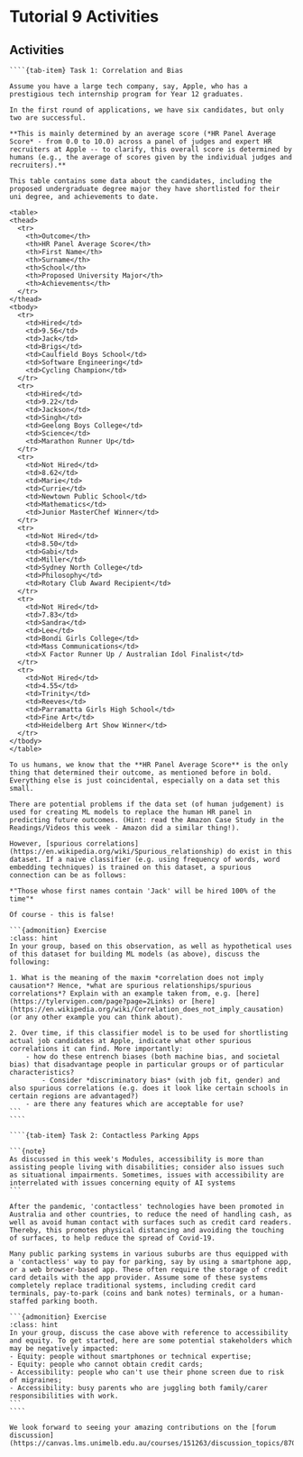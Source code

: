 # Tutorial 9 Activities

## Activities

`````{tab-set}
````{tab-item} Task 1: Correlation and Bias

Assume you have a large tech company, say, Apple, who has a prestigious tech internship program for Year 12 graduates.

In the first round of applications, we have six candidates, but only two are successful.

**This is mainly determined by an average score (*HR Panel Average Score* - from 0.0 to 10.0) across a panel of judges and expert HR recruiters at Apple -- to clarify, this overall score is determined by humans (e.g., the average of scores given by the individual judges and recruiters).**

This table contains some data about the candidates, including the proposed undergraduate degree major they have shortlisted for their uni degree, and achievements to date.

<table>
<thead>
  <tr>
    <th>Outcome</th>
    <th>HR Panel Average Score</th>
    <th>First Name</th>
    <th>Surname</th>
    <th>School</th>
    <th>Proposed University Major</th>
    <th>Achievements</th>
  </tr>
</thead>
<tbody>
  <tr>
    <td>Hired</td>
    <td>9.56</td>
    <td>Jack</td>
    <td>Brigs</td>
    <td>Caulfield Boys School</td>
    <td>Software Engineering</td>
    <td>Cycling Champion</td>
  </tr>
  <tr>
    <td>Hired</td>
    <td>9.22</td>
    <td>Jackson</td>
    <td>Singh</td>
    <td>Geelong Boys College</td>
    <td>Science</td>
    <td>Marathon Runner Up</td>
  </tr>
  <tr>
    <td>Not Hired</td>
    <td>8.62</td>
    <td>Marie</td>
    <td>Currie</td>
    <td>Newtown Public School</td>
    <td>Mathematics</td>
    <td>Junior MasterChef Winner</td>
  </tr>
  <tr>
    <td>Not Hired</td>
    <td>8.50</td>
    <td>Gabi</td>
    <td>Miller</td>
    <td>Sydney North College</td>
    <td>Philosophy</td>
    <td>Rotary Club Award Recipient</td>
  </tr>
  <tr>
    <td>Not Hired</td>
    <td>7.83</td>
    <td>Sandra</td>
    <td>Lee</td>
    <td>Bondi Girls College</td>
    <td>Mass Communications</td>
    <td>X Factor Runner Up / Australian Idol Finalist</td>
  </tr>
  <tr>
    <td>Not Hired</td>
    <td>4.55</td>
    <td>Trinity</td>
    <td>Reeves</td>
    <td>Parramatta Girls High School</td>
    <td>Fine Art</td>
    <td>Heidelberg Art Show Winner</td>
  </tr>
</tbody>
</table>

To us humans, we know that the **HR Panel Average Score** is the only thing that determined their outcome, as mentioned before in bold. Everything else is just coincidental, especially on a data set this small.

There are potential problems if the data set (of human judgement) is used for creating ML models to replace the human HR panel in predicting future outcomes. (Hint: read the Amazon Case Study in the Readings/Videos this week - Amazon did a similar thing!).

However, [spurious correlations](https://en.wikipedia.org/wiki/Spurious_relationship) do exist in this dataset. If a naive classifier (e.g. using frequency of words, word embedding techniques) is trained on this dataset, a spurious connection can be as follows:

*"Those whose first names contain 'Jack' will be hired 100% of the time"*

Of course - this is false!

```{admonition} Exercise
:class: hint
In your group, based on this observation, as well as hypothetical uses of this dataset for building ML models (as above), discuss the following:

1. What is the meaning of the maxim *correlation does not imply causation*? Hence, *what are spurious relationships/spurious correlations*? Explain with an example taken from, e.g. [here](https://tylervigen.com/page?page=2Links) or [here](https://en.wikipedia.org/wiki/Correlation_does_not_imply_causation) (or any other example you can think about).

2. Over time, if this classifier model is to be used for shortlisting actual job candidates at Apple, indicate what other spurious correlations it can find. More importantly:
    - how do these entrench biases (both machine bias, and societal bias) that disadvantage people in particular groups or of particular characteristics? 
        - Consider *discriminatory bias* (with job fit, gender) and also spurious correlations (e.g. does it look like certain schools in certain regions are advantaged?) 
    - are there any features which are acceptable for use?
```
````

````{tab-item} Task 2: Contactless Parking Apps

```{note}
As discussed in this week's Modules, accessibility is more than assisting people living with disabilities; consider also issues such as situational impairments. Sometimes, issues with accessibility are interrelated with issues concerning equity of AI systems
```

After the pandemic, 'contactless' technologies have been promoted in Australia and other countries, to reduce the need of handling cash, as well as avoid human contact with surfaces such as credit card readers. Thereby, this promotes physical distancing and avoiding the touching of surfaces, to help reduce the spread of Covid-19.

Many public parking systems in various suburbs are thus equipped with a 'contactless' way to pay for parking, say by using a smartphone app, or a web browser-based app. These often require the storage of credit card details with the app provider. Assume some of these systems completely replace traditional systems, including credit card terminals, pay-to-park (coins and bank notes) terminals, or a human-staffed parking booth.

```{admonition} Exercise
:class: hint
In your group, discuss the case above with reference to accessibility and equity. To get started, here are some potential stakeholders which may be negatively impacted:
- Equity: people without smartphones or technical expertise;
- Equity: people who cannot obtain credit cards;
- Accessibility: people who can't use their phone screen due to risk of migraines;
- Accessibility: busy parents who are juggling both family/carer responsibilities with work.
```
````
`````

```{note}
We look forward to seeing your amazing contributions on the [forum discussion](https://canvas.lms.unimelb.edu.au/courses/151263/discussion_topics/870509).
```
